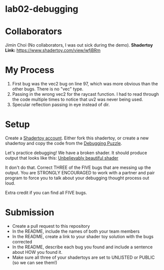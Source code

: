 # lab02-debugging

# Collaborators 
Jimin Choi (No collaborators, I was out sick during the demo). 
**Shadertoy Link:** https://www.shadertoy.com/view/wfjBRm

# My Process
1. First bug was the vec2 bug on line 97, which was more obvious than the other bugs. There is no "vec" type.
2. Passing in the wrong vec2 for the raycast function. I had to read through the code multiple times to notice that uv2 was never being used.
3. Specular reflection passing in eye instead of dir. 

# Setup 

Create a [Shadertoy account](https://www.shadertoy.com/). Either fork this shadertoy, or create a new shadertoy and copy the code from the [Debugging Puzzle](https://www.shadertoy.com/view/flGfRc).

Let's practice debugging! We have a broken shader. It should produce output that looks like this:
[Unbelievably beautiful shader](https://user-images.githubusercontent.com/1758825/200729570-8e10a37a-345d-4aff-8eff-6baf54a32a40.webm)

It don't do that. Correct THREE of the FIVE bugs that are messing up the output. You are STRONGLY ENCOURAGED to work with a partner and pair program to force you to talk about your debugging thought process out loud.

Extra credit if you can find all FIVE bugs.

# Submission
- Create a pull request to this repository
- In the README, include the names of both your team members
- In the README, create a link to your shader toy solution with the bugs corrected
- In the README, describe each bug you found and include a sentence about HOW you found it.
- Make sure all three of your shadertoys are set to UNLISTED or PUBLIC (so we can see them!)
